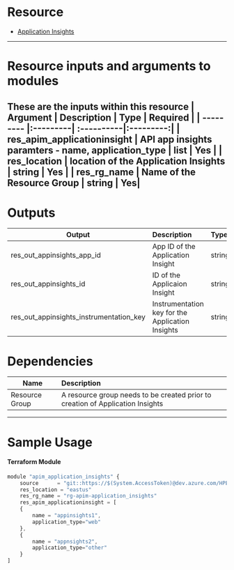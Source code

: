 # Resource

- [Application Insights](https://registry.terraform.io/providers/hashicorp/azurerm/latest/docs/resources/application_insights)

---

# Resource inputs and arguments to modules
These are the inputs within this resource
| Argument | Description | Type | Required |
| --------- |:---------| :----------|:---------:|
| res_apim_applicationinsight | API app insights paramters - name, application_type | list | Yes |
| res_location | location of the Application Insights | string | Yes |
| res_rg_name | Name of the Resource Group | string | Yes|
---
# Outputs
| Output | Description | Type | Sensitive |
| --------- |:---------| :----------|:---------:|
| res_out_appinsights_app_id | App ID of the Application Insight | string | No |
| res_out_appinsights_id | ID of the Applicaion Insight | string | No |
| res_out_appinsights_instrumentation_key | Instrumentation key for the Application Insights | string | No |

# Dependencies

| Name | Description
| --------- |:---------|
| Resource Group | A resource group needs to be created prior to creation of Application Insights |
---
# Sample Usage
#### Terraform Module
```js
module "apim_application_insights" {
    source      = "git::https://$(System.AccessToken)@dev.azure.com/HPE-MVC/Azure-MVC/_git/atomic-code//apim_application_insights"
    res_location = "eastus"
    res_rg_name = "rg-apim-application_insights"
    res_apim_applicationinsight = [
    {
        name = "appinsights1",
        application_type="web"
    },
    {
        name = "appnsights2",
        application_type="other"
    }
]
```